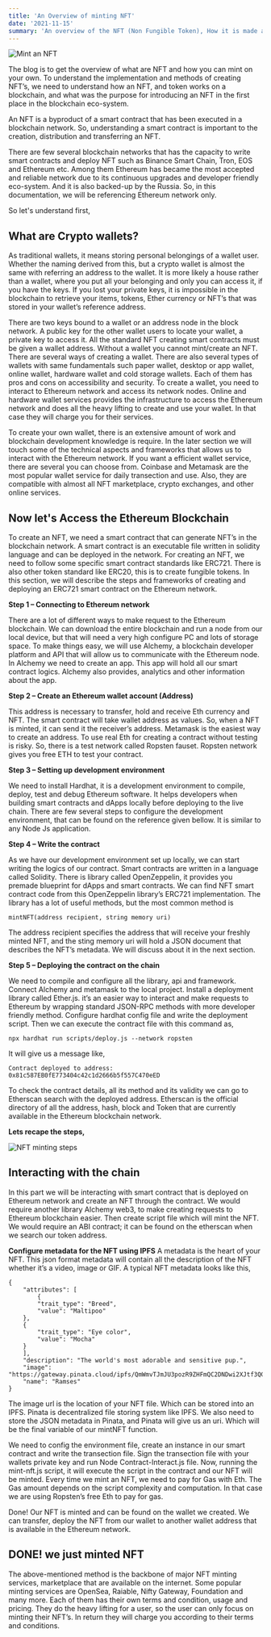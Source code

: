 ```yaml
---
title: 'An Overview of minting NFT'
date: '2021-11-15'
summary: 'An overview of the NFT (Non Fungible Token), How it is made and what libraries should you know to mint a NFT'
---
```


![Mint an NFT](https://res.cloudinary.com/traideas/image/upload/v1639643670/Mint_an_rp8scf.png)


The blog is to get the overview of what are NFT and how you can mint on your own. To understand the implementation and methods of creating NFT’s, we need to understand how an NFT, and token works on a blockchain, and what was the purpose for introducing an NFT in the first place in the blockchain eco-system. 

An NFT is a byproduct of a smart contract that has been executed in a blockchain network. So, understanding a smart contract is important to the creation, distribution and transferring an NFT.

There are few several blockchain networks that has the capacity to write smart contracts and deploy NFT such as Binance Smart Chain, Tron, EOS and Ethereum etc. Among them Ethereum has became the most accepted and reliable network due to its continuous upgrades and developer friendly eco-system. And it is also backed-up by the Russia. So, in this documentation, we will be referencing Ethereum network only. 

So let's understand first,

## What are Crypto wallets?

As traditional wallets, it means storing personal belongings of a wallet user. Whether the naming derived from this, but a crypto wallet is almost the same with referring an address to the wallet. It is more likely a house rather than a wallet, where you put all your belonging and only you can access it, if you have the keys. If you lost your private keys, it is impossible in the blockchain to retrieve your items, tokens, Ether currency or NFT’s that was stored in your wallet’s reference address. 

There are two keys bound to a wallet or an address node in the block network. A public key for the other wallet users to locate your wallet, a private key to access it. All the standard NFT creating smart contracts must be given a wallet address. Without a wallet you cannot mint/create an NFT. There are several ways of creating a wallet. There are also several types of wallets with same fundamentals such paper wallet, desktop or app wallet, online wallet, hardware wallet and cold storage wallets. Each of them has pros and cons on accessibility and security. To create a wallet, you need to interact to Ethereum network and access its network nodes. Online and hardware wallet services provides the infrastructure to access the Ethereum network and does all the heavy lifting to create and use your wallet. In that case they will charge you for their services. 

To create your own wallet, there is an extensive amount of work and blockchain development knowledge is require. In the later section we will touch some of the technical aspects and frameworks that allows us to interact with the Ethereum network. If you want a efficient wallet service, there are several you can choose from. Coinbase and Metamask are the most popular wallet service for daily transection and use. Also, they are compatible with almost all NFT marketplace, crypto exchanges, and other online services. 

## Now let's Access the Ethereum Blockchain

To create an NFT, we need a smart contract that can generate NFT’s in the blockchain network. A smart contract is an executable file written in solidity language and can be deployed in the network. For creating an NFT, we need to follow some specific smart contract standards like ERC721. There is also other token standard like ERC20, this is to create fungible tokens. In this section, we will describe the steps and frameworks of creating and deploying an ERC721 smart contract on the Ethereum network.

__Step 1 – Connecting to Ethereum network__

There are a lot of different ways to make request to the Ethereum blockchain. We can download the entire blockchain and run a node from our local device, but that will need a very high configure PC and lots of storage space. To make things easy, we will use Alchemy, a blockchain developer platform and API that will allow us to communicate with the Ethereum node. 
In Alchemy we need to create an app. This app will hold all our smart contract logics. Alchemy also provides, analytics and other information about the app. 


__Step 2 – Create an Ethereum wallet account (Address)__

This address is necessary to transfer, hold and receive Eth currency and NFT. The smart contract will take wallet address as values. So, when a NFT is minted, it can send it the receiver’s address. Metamask is the easiest way to create an address. 
To use real Eth for creating a contract without testing is risky. So, there is a test network called Ropsten fauset. Ropsten network gives you free ETH to test your contract. 


__Step 3 – Setting up development environment__


We need to install Hardhat, it is a development environment to compile, deploy, test and debug Ethereum software. It helps developers when building smart contracts and dApps locally before deploying to the live chain. There are few several steps to configure the development environment, that can be found on the reference given bellow. It is similar to any Node Js application.


__Step 4 – Write the contract__

As we have our development environment set up locally, we can start writing the logics of our contract. Smart contracts are written in a language called Solidity. There is library called OpenZeppelin, it provides you premade blueprint for dApps and smart contracts. We can find NFT smart contract code from this OpenZeppelin library’s ERC721 implementation.  The library has a lot of useful methods, but the most common method is 

``mintNFT(address recipient, string memory uri)`` 
    
The address recipient specifies the address that will receive your freshly minted NFT, and the sting memory uri will hold a JSON document that describes the NFT’s metadata. We will discuss about it in the next section.

__Step 5 – Deploying the contract on the chain__

We need to compile and configure all the library, api and framework. Connect Alchemy and metamask to the local project. Install a deployment library called Ether.js. it’s an easier way to interact and make requests to Ethereum by wrapping standard JSON-RPC methods with more developer friendly method. Configure hardhat config file and write the deployment script. Then we can execute the contract file with this command as,

    npx hardhat run scripts/deploy.js --network ropsten 
    
It will give us a message like,

    Contract deployed to address: 0x81c587EB0fE773404c42c1d2666b5f557C470eED
    
To check the contract details, all its method and its validity we can go to Etherscan search with the deployed address. Etherscan is the official directory of all the address, hash, block and Token that are currently available in the Ethereum blockchain network.

__Lets recape the steps,__ 

![NFT minting steps](https://res.cloudinary.com/traideas/image/upload/v1639642610/NFT_ypckxt.png)

## Interacting with the chain

In this part we will be interacting with smart contract that is deployed on Ethereum network and create an NFT through the contract. 
We would require another library Alchemy web3, to make creating requests to Ethereum blockchain easier. Then create script file which will mint the NFT. We would require an ABI contract; it can be found on the etherscan when we search our token address. 

__Configure metadata for the NFT using IPFS__
A metadata is the heart of your NFT. This json format metadata will contain all the description of the NFT whether it’s a video, image or GIF.  A typical NFT metadata looks like this,

    {
        "attributes": [
            {
            "trait_type": "Breed",
            "value": "Maltipoo"
        },
        {
            "trait_type": "Eye color",
            "value": "Mocha"
        }
        ],
        "description": "The world's most adorable and sensitive pup.",
        "image": "https://gateway.pinata.cloud/ipfs/QmWmvTJmJU3pozR9ZHFmQC2DNDwi2XJtf3QGyYiiagFSW,
        "name": "Ramses"
    }

The image url is the location of your NFT file. Which can be stored into an IPFS. Pinata is decentralized file storing system like IPFS. We also need to store the JSON metadata in Pinata, and Pinata will give us an uri. Which will be the final variable of our mintNFT function. 

We need to config the environment file, create an instance in our smart contract and write the transection file. Sign the transection file with your wallets private key and run Node Contract-Interact.js file. 
Now, running the mint-nft.js script, it will execute the script in the contract and our NFT will be minted. Every time we mint an NFT, we need to pay for Gas with Eth. The Gas amount depends on the script complexity and computation. In that case we are using Ropsten’s free Eth to pay for gas. 

Done! Our NFT is minted and can be found on the wallet we created. We can transfer, deploy the NFT from our wallet to another wallet address that is available in the Ethereum network. 


## DONE! we just minted NFT

The above-mentioned method is the backbone of major NFT minting services, marketplace that are available on the internet. Some popular minting services are OpenSea, Raiable, Nifty Gateway, Foundation and many more. Each of them has their own terms and condition, usage and pricing. They do the heavy lifting for a user, so the user can only focus on minting their NFT’s. In return they will charge you according to their terms and conditions. 